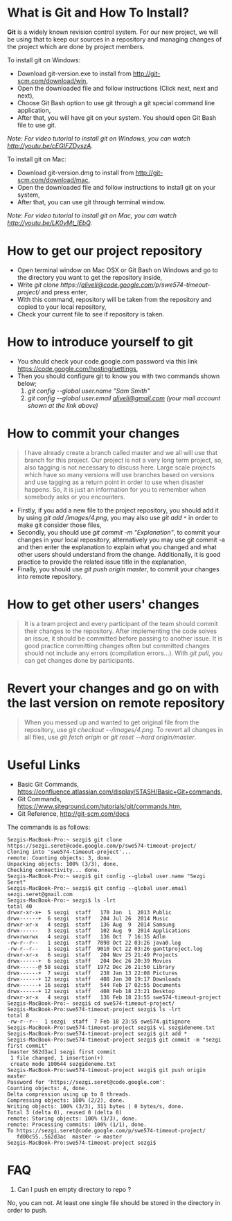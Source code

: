 # What is Git and How To Install? #

**Git** is a widely known revision control system. For our new project, we will be using that to keep our sources in a repository and managing changes of the project which are done by project members.

To install git on Windows:
  * Download git-version.exe to install from http://git-scm.com/download/win,
  * Open the downloaded file and follow instructions (Click next, next and next),
  * Choose Git Bash option to use git through a git special command line application,
  * After that, you will have git on your system. You should open Git Bash file to use git.

_Note: For video tutorial to install git on Windows, you can watch http://youtu.be/cEGIFZDyszA._

To install git on Mac:
  * Download git-version.dmg to install from http://git-scm.com/download/mac,
  * Open the downloaded file and follow instructions to install git on your system,
  * After that, you can use git through terminal window.

_Note: For video tutorial to install git on Mac, you can watch http://youtu.be/LK0vMt_lEbQ._

# How to get our project repository #
  * Open terminal window on Mac OSX or Git Bash on Windows and go to the directory you want to get the repository inside,
  * Write _git clone https://aliveli@code.google.com/p/swe574-timeout-project/_ and press enter,
  * With this command, repository will be taken from the repository and copied to your local repository,
  * Check your current file to see if repository is taken.

# How to introduce yourself to git #
  * You should check your code.google.com password via this link https://code.google.com/hosting/settings,
  * Then you should configure git to know you with two commands shown below;
    1. _git config --global user.name "Sam Smith"_
    1. _git config --global user.email aliveli@gmail.com (your mail account shown at the link above)_

# How to commit your changes #
> I have already create a branch called master and we all will use that branch for this project. Our project is not a very long term project, so, also tagging is not necessary to discuss here. Large scale projects which have so many versions will use branches based on versions and use tagging as a return point in order to use when disaster happens. So, it is just an information for you to remember when somebody asks or you encounters.

  * Firstly, if you add a new file to the project repository, you should add it by using _git add /images/4.png_, you may also use _git add `*`_ in order to make git consider those files,
  * Secondly, you should use _git commit -m "Explanation"_, to commit your changes in your local repository, alternatively you may use git commit -a and then enter the explanation to explain what you changed and what other users should understand from the change. Additionally, it is good practice to provide the related issue title in the explanation,
  * Finally, you should use _git push origin master_, to commit your changes into remote repository.

# How to get other users' changes #
> It is a team project and every participant of the team should commit their changes to the repository. After implementing the code solves an issue, it should be committed before passing to another issue. It is good practice committing changes often but committed changes should not include any errors (compilation errors...). With _git pull_, you can get changes done by participants.

# Revert your changes and go on with the last version on remote repository #
> When you messed up and wanted to get original file from the repository, use _git checkout --/images/4.png_. To revert all changes in all files, use _git fetch origin_ or _git reset --hard origin/master_.


# Useful Links #
  * Basic Git Commands, https://confluence.atlassian.com/display/STASH/Basic+Git+commands,
  * Git Commands, https://www.siteground.com/tutorials/git/commands.htm,
  * Git Reference, http://git-scm.com/docs

The commands is as follows:

```
Sezgis-MacBook-Pro:~ sezgi$ git clone https://sezgi.seret@code.google.com/p/swe574-timeout-project/
Cloning into 'swe574-timeout-project'...
remote: Counting objects: 3, done.
Unpacking objects: 100% (3/3), done.
Checking connectivity... done.
Sezgis-MacBook-Pro:~ sezgi$ git config --global user.name "Sezgi Seret"
Sezgis-MacBook-Pro:~ sezgi$ git config --global user.email sezgi.seret@gmail.com
Sezgis-MacBook-Pro:~ sezgi$ ls -lrt
total 40
drwxr-xr-x+  5 sezgi  staff   170 Jan  1  2013 Public
drwx------+  6 sezgi  staff   204 Jul 26  2014 Music
drwxr-xr-x   4 sezgi  staff   136 Aug  9  2014 Samsung
drwx------   3 sezgi  staff   102 Aug  9  2014 Applications
drwxrwxrwx   4 sezgi  staff   136 Oct  7 16:35 Adlm
-rw-r--r--   1 sezgi  staff  7898 Oct 22 03:26 java0.log
-rw-r--r--   1 sezgi  staff  9010 Oct 22 03:26 ganttproject.log
drwxr-xr-x   6 sezgi  staff   204 Nov 25 21:49 Projects
drwx------+  6 sezgi  staff   204 Dec 26 20:39 Movies
drwx------@ 58 sezgi  staff  1972 Dec 26 21:50 Library
drwx------+  7 sezgi  staff   238 Jan 13 22:08 Pictures
drwx------+ 12 sezgi  staff   408 Jan 30 19:17 Downloads
drwx------+ 16 sezgi  staff   544 Feb 17 02:55 Documents
drwx------+ 12 sezgi  staff   408 Feb 18 23:21 Desktop
drwxr-xr-x   4 sezgi  staff   136 Feb 18 23:55 swe574-timeout-project
Sezgis-MacBook-Pro:~ sezgi$ cd swe574-timeout-project/
Sezgis-MacBook-Pro:swe574-timeout-project sezgi$ ls -lrt
total 8
-rw-r--r--  1 sezgi  staff  7 Feb 18 23:55 swe574.gitignore
Sezgis-MacBook-Pro:swe574-timeout-project sezgi$ vi sezgideneme.txt
Sezgis-MacBook-Pro:swe574-timeout-project sezgi$ git add *
Sezgis-MacBook-Pro:swe574-timeout-project sezgi$ git commit -m "sezgi first commit"
[master 562d3ac] sezgi first commit
 1 file changed, 1 insertion(+)
 create mode 100644 sezgideneme.txt
Sezgis-MacBook-Pro:swe574-timeout-project sezgi$ git push origin master
Password for 'https://sezgi.seret@code.google.com': 
Counting objects: 4, done.
Delta compression using up to 8 threads.
Compressing objects: 100% (2/2), done.
Writing objects: 100% (3/3), 311 bytes | 0 bytes/s, done.
Total 3 (delta 0), reused 0 (delta 0)
remote: Storing objects: 100% (3/3), done.
remote: Processing commits: 100% (1/1), done.
To https://sezgi.seret@code.google.com/p/swe574-timeout-project/
   fd00c55..562d3ac  master -> master
Sezgis-MacBook-Pro:swe574-timeout-project sezgi$
```

# FAQ #
1. Can I push en empty directory to repo ?

No, you can not. At least one single file should be stored in the directory in order to push.
